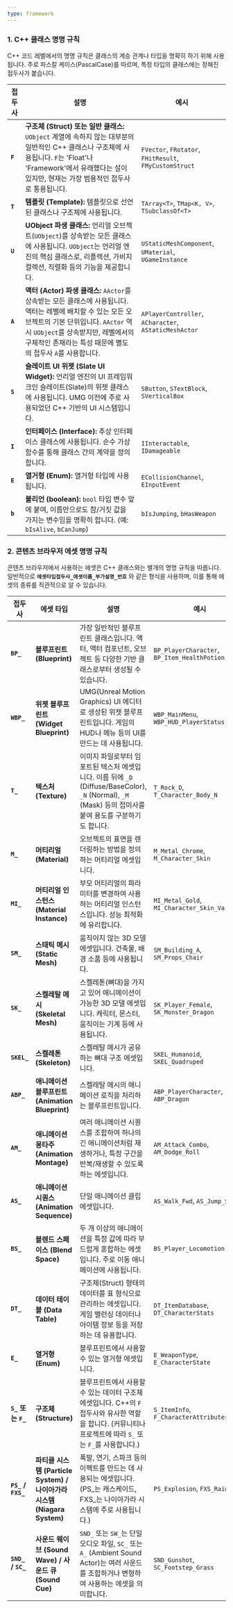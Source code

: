 ```yaml
---
type: framework
---
```


### 1. C++ 클래스 명명 규칙

C++ 코드 레벨에서의 명명 규칙은 클래스의 계승 관계나 타입을 명확히 하기 위해 사용됩니다. 주로 파스칼 케이스(PascalCase)를 따르며, 특정 타입의 클래스에는 정해진 접두사가 붙습니다.

|접두사|설명|예시|
|---|---|---|
|**`F`**|**구조체 (Struct) 또는 일반 클래스:** `UObject` 계열에 속하지 않는 대부분의 일반적인 C++ 클래스나 구조체에 사용됩니다. `F`는 'Float'나 'Framework'에서 유래했다는 설이 있지만, 현재는 가장 범용적인 접두사로 통용됩니다.|`FVector`, `FRotator`, `FHitResult`, `FMyCustomStruct`|
|**`T`**|**템플릿 (Template):** 템플릿으로 선언된 클래스나 구조체에 사용됩니다.|`TArray<T>`, `TMap<K, V>`, `TSubclassOf<T>`|
|**`U`**|**UObject 파생 클래스:** 언리얼 오브젝트(`UObject`)를 상속받는 모든 클래스에 사용됩니다. `UObject`는 언리얼 엔진의 핵심 클래스로, 리플렉션, 가비지 컬렉션, 직렬화 등의 기능을 제공합니다.|`UStaticMeshComponent`, `UMaterial`, `UGameInstance`|
|**`A`**|**액터 (Actor) 파생 클래스:** `AActor`를 상속받는 모든 클래스에 사용됩니다. 액터는 레벨에 배치할 수 있는 모든 오브젝트의 기본 단위입니다. `AActor` 역시 `UObject`를 상속받지만, 레벨에서의 구체적인 존재라는 특성 때문에 별도의 접두사 `A`를 사용합니다.|`APlayerController`, `ACharacter`, `AStaticMeshActor`|
|**`S`**|**슬레이트 UI 위젯 (Slate UI Widget):** 언리얼 엔진의 UI 프레임워크인 슬레이트(Slate)의 위젯 클래스에 사용됩니다. UMG 이전에 주로 사용되었던 C++ 기반의 UI 시스템입니다.|`SButton`, `STextBlock`, `SVerticalBox`|
|**`I`**|**인터페이스 (Interface):** 추상 인터페이스 클래스에 사용됩니다. 순수 가상 함수를 통해 클래스 간의 계약을 정의합니다.|`IInteractable`, `IDamageable`|
|**`E`**|**열거형 (Enum):** 열거형 타입에 사용됩니다.|`ECollisionChannel`, `EInputEvent`|
|**`b`**|**불리언 (boolean):** `bool` 타입 변수 앞에 붙여, 이름만으로도 참/거짓 값을 가지는 변수임을 명확히 합니다. (예: `bIsAlive`, `bCanJump`)|`bIsJumping`, `bHasWeapon`|

### 2. 콘텐츠 브라우저 에셋 명명 규칙

콘텐츠 브라우저에서 사용하는 에셋은 C++ 클래스와는 별개의 명명 규칙을 따릅니다. 일반적으로 **`에셋타입접두사_에셋이름_부가설명_번호`** 와 같은 형식을 사용하며, 이를 통해 에셋의 종류를 직관적으로 알 수 있습니다.

|접두사|에셋 타입|설명|예시|
|---|---|---|---|
|**`BP_`**|**블루프린트 (Blueprint)**|가장 일반적인 블루프린트 클래스입니다. 액터, 액터 컴포넌트, 오브젝트 등 다양한 기반 클래스로부터 생성될 수 있습니다.|`BP_PlayerCharacter`, `BP_Item_HealthPotion`|
|**`WBP_`**|**위젯 블루프린트 (Widget Blueprint)**|UMG(Unreal Motion Graphics) UI 에디터로 생성된 위젯 블루프린트입니다. 게임의 HUD나 메뉴 등의 UI를 만드는 데 사용됩니다.|`WBP_MainMenu`, `WBP_HUD_PlayerStatus`|
|**`T_`**|**텍스처 (Texture)**|이미지 파일로부터 임포트된 텍스처 에셋입니다. 이름 뒤에 `_D` (Diffuse/BaseColor), `_N` (Normal), `_M` (Mask) 등의 접미사를 붙여 용도를 구분하기도 합니다.|`T_Rock_D`, `T_Character_Body_N`|
|**`M_`**|**머티리얼 (Material)**|오브젝트의 표면을 렌더링하는 방법을 정의하는 머티리얼 에셋입니다.|`M_Metal_Chrome`, `M_Character_Skin`|
|**`MI_`**|**머티리얼 인스턴스 (Material Instance)**|부모 머티리얼의 파라미터를 변경하여 사용하는 머티리얼 인스턴스입니다. 성능 최적화에 유리합니다.|`MI_Metal_Gold`, `MI_Character_Skin_VariantA`|
|**`SM_`**|**스태틱 메시 (Static Mesh)**|움직이지 않는 3D 모델 에셋입니다. 건축물, 배경 소품 등에 사용됩니다.|`SM_Building_A`, `SM_Props_Chair`|
|**`SK_`**|**스켈레탈 메시 (Skeletal Mesh)**|스켈레톤(뼈대)을 가지고 있어 애니메이션이 가능한 3D 모델 에셋입니다. 캐릭터, 몬스터, 움직이는 기계 등에 사용됩니다.|`SK_Player_Female`, `SK_Monster_Dragon`|
|**`SKEL_`**|**스켈레톤 (Skeleton)**|스켈레탈 메시가 공유하는 뼈대 구조 에셋입니다.|`SKEL_Humanoid`, `SKEL_Quadruped`|
|**`ABP_`**|**애니메이션 블루프린트 (Animation Blueprint)**|스켈레탈 메시의 애니메이션 로직을 처리하는 블루프린트입니다.|`ABP_PlayerCharacter`, `ABP_Dragon`|
|**`AM_`**|**애니메이션 몽타주 (Animation Montage)**|여러 애니메이션 시퀀스를 조합하여 하나의 긴 애니메이션처럼 재생하거나, 특정 구간을 반복/재생할 수 있도록 하는 에셋입니다.|`AM_Attack_Combo`, `AM_Dodge_Roll`|
|**`AS_`**|**애니메이션 시퀀스 (Animation Sequence)**|단일 애니메이션 클립 에셋입니다.|`AS_Walk_Fwd`, `AS_Jump_Start`|
|**`BS_`**|**블렌드 스페이스 (Blend Space)**|두 개 이상의 애니메이션을 특정 값에 따라 부드럽게 혼합하는 에셋입니다. 주로 이동 애니메이션에 사용됩니다.|`BS_Player_Locomotion`|
|**`DT_`**|**데이터 테이블 (Data Table)**|구조체(Struct) 형태의 데이터를 표 형식으로 관리하는 에셋입니다. 게임 밸런싱 데이터나 아이템 정보 등을 저장하는 데 유용합니다.|`DT_ItemDatabase`, `DT_CharacterStats`|
|**`E_`**|**열거형 (Enum)**|블루프린트에서 사용할 수 있는 열거형 에셋입니다.|`E_WeaponType`, `E_CharacterState`|
|**`S_` 또는 `F_`**|**구조체 (Structure)**|블루프린트에서 사용할 수 있는 데이터 구조체 에셋입니다. C++의 `F` 접두사와 유사한 역할을 합니다. (커뮤니티나 프로젝트에 따라 `S_` 또는 `F_`를 사용합니다.)|`S_ItemInfo`, `F_CharacterAttributes`|
|**`PS_` / `FXS_`**|**파티클 시스템 (Particle System) / 나이아가라 시스템 (Niagara System)**|폭발, 연기, 스파크 등의 이펙트를 만드는 데 사용되는 에셋입니다. (PS_는 캐스케이드, FXS_는 나이아가라 시스템에 주로 사용됩니다.)|`PS_Explosion`, `FXS_Rain`|
|**`SND_` / `SC_`**|**사운드 웨이브 (Sound Wave) / 사운드 큐 (Sound Cue)**|`SND_` 또는 `SW_`는 단일 오디오 파일, `SC_` 또는 `A_` (Ambient Sound Actor)는 여러 사운드를 조합하거나 변형하여 사용하는 에셋을 의미합니다.|`SND_Gunshot`, `SC_Footstep_Grass`|